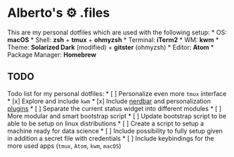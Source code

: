 # Alberto's ⚙ **.files**

This are my personal dotfiles which are used with the following setup:
    * OS: **macOS**
    * Shell: **zsh** + **tmux** + **ohmyzsh**
    * Terminal: **iTerm2**
    * WM: **kwm**
    * Theme: **Solarized Dark** (modified) + **gitster** (ohmyzsh)
    * Editor: **Atom**
    * Package Manager: **Homebrew**

## TODO

Todo list for my personal dotfiles:
    * [ ] Personalize even more `tmux` interface
    * [x] Explore and include `kwm`
    * [x] Include [nerdbar](https://github.com/koekeishiya/nerdbar.widget) and personalization [plugins](http://tracesof.net/uebersicht/)
        * [ ] Separate the current status widget into different modules
    * [ ] More modular and smart bootstrap script
    * [ ] Update bootstrap script to be able to be setup on linux distributions
    * [ ] Create a script to setup a machine ready for data science
    * [ ] Include possibility to fully setup given in addition a secret file with credentials
    * [ ] Include keybindings for the more used apps (`tmux`, `Atom`, `kwm`, `macOS`)
